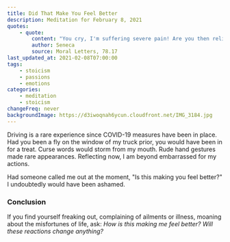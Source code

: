 ```yaml
---
title: Did That Make You Feel Better
description: Meditation for February 8, 2021
quotes:
    - quote:
        content: "You cry, I'm suffering severe pain! Are you then relieved from feeling it, if you bear it in an unmanly way?"
        author: Seneca
        source: Moral Letters, 78.17
last_updated_at: 2021-02-08T07:00:00
tags:
    - stoicism
    - passions
    - emotions
categories:
    - meditation
    - stoicism
changeFreq: never
backgroundImage: https://d3iwoqnah6ycun.cloudfront.net/IMG_3184.jpg
---
```


Driving is a rare experience since COVID-19 measures have been in place.  Had you been a fly on the window of my truck 
prior, you would have been in for a treat. Curse words would storm from my mouth. Rude hand gestures made rare 
appearances. Reflecting now, I am beyond embarrassed for my actions.

Had someone called me out at the moment, "Is this making you feel better?" I undoubtedly would have been ashamed.

### Conclusion

If you find yourself freaking out, complaining of ailments or illness, moaning about the misfortunes of life, ask: *How 
is this making me feel better? Will these reactions change anything?*
